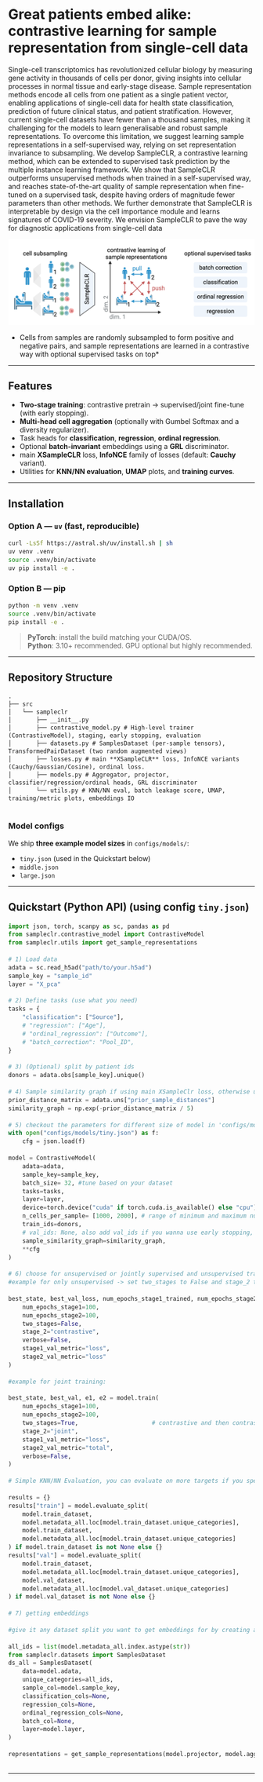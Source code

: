 # Great patients embed alike: contrastive learning for sample representation from single-cell data

Single-cell transcriptomics has revolutionized cellular biology by measuring gene activity in thousands of cells per donor, giving insights into cellular processes in normal tissue and early-stage disease. Sample representation methods encode all cells from one patient as a single patient vector, enabling applications of single-cell data for health state classification, prediction of future clinical status, and patient stratification. However, current single-cell datasets have fewer than a thousand samples, making it challenging for the models to learn generalisable and robust sample representations. To overcome this limitation, we suggest learning sample representations in a self-supervised way, relying on set representation invariance to subsampling. We develop SampleCLR, a contrastive learning method, which can be extended to supervised task prediction by the multiple instance learning framework. We show that SampleCLR outperforms unsupervised methods when trained in a self-supervised way, and reaches state-of-the-art quality of sample representation when fine-tuned on a supervised task, despite having orders of magnitude fewer parameters than other methods. We further demonstrate that SampleCLR is interpretable by design via the cell importance module and learns signatures of COVID-19 severity. We envision SampleCLR to pave the way for diagnostic applications from single-cell data

![Figure 1](./figures/1_approach.png)
* Cells from samples are randomly subsampled to form positive and negative pairs, and sample representations are learned
in a contrastive way with optional supervised tasks on top*

---

## Features

- **Two-stage training**: contrastive pretrain → supervised/joint fine-tune (with early stopping).
- **Multi-head cell aggregation** (optionally with Gumbel Softmax and a diversity regularizer).
- Task heads for **classification**, **regression**, **ordinal regression**.
- Optional **batch-invariant** embeddings using a **GRL** discriminator.
- main **XSampleCLR** loss, **InfoNCE** family of losses (default: **Cauchy** variant).
- Utilities for **KNN/NN evaluation**, **UMAP** plots, and **training curves**.

---

## Installation

### Option A — `uv` (fast, reproducible)
```bash
curl -LsSf https://astral.sh/uv/install.sh | sh
uv venv .venv
source .venv/bin/activate
uv pip install -e .
```

### Option B — pip
```bash
python -m venv .venv
source .venv/bin/activate
pip install -e .
```

> **PyTorch**: install the build matching your CUDA/OS.  
> **Python**: 3.10+ recommended. GPU optional but highly recommended.

---

## Repository Structure

```
.
├── src
│   └── sampleclr
│       ├── __init__.py
│       ├── contrastive_model.py # High-level trainer (ContrastiveModel), staging, early stopping, evaluation
│       ├── datasets.py # SamplesDataset (per-sample tensors), TransformedPairDataset (two random augmented views)
│       ├── losses.py # main **XSampleCLR** loss, InfoNCE variants (Cauchy/Gaussian/Cosine), ordinal loss.
│       ├── models.py # Aggregator, projector, classifier/regression/ordinal heads, GRL discriminator
│       └── utils.py # KNN/NN eval, batch leakage score, UMAP, training/metric plots, embeddings IO
        
```

### Model configs
We ship **three example model sizes** in `configs/models/`:
- `tiny.json` (used in the Quickstart below)  
- `middle.json`  
- `large.json`

---

## Quickstart (Python API) (using config `tiny.json`)

```python
import json, torch, scanpy as sc, pandas as pd
from sampleclr.contrastive_model import ContrastiveModel
from sampleclr.utils import get_sample_representations

# 1) Load data
adata = sc.read_h5ad("path/to/your.h5ad")
sample_key = "sample_id"
layer = "X_pca"

# 2) Define tasks (use what you need)
tasks = {
    "classification": ["Source"],
    # "regression": ["Age"],
    # "ordinal_regression": ["Outcome"],
    # "batch_correction": "Pool_ID",
}

# 3) (Optional) split by patient ids
donors = adata.obs[sample_key].unique()

# 4) Sample similarity graph if using main XSampleClr loss, otherwise uses identity matrix
prior_distance_matrix = adata.uns["prior_sample_distances"]
similarity_graph = np.exp(-prior_distance_matrix / 5)

# 5) checkout the parameters for different size of model in 'configs/models/'
with open("configs/models/tiny.json") as f:
    cfg = json.load(f)

model = ContrastiveModel(
    adata=adata,
    sample_key=sample_key,
    batch_size= 32, #tune based on your dataset
    tasks=tasks,
    layer=layer,
    device=torch.device("cuda" if torch.cuda.is_available() else "cpu"),
    n_cells_per_sample= [1000, 2000], # range of minimum and maximum number of cells to subsample randomly for each batch or a fix number of cells ,e.x 1000,
    train_ids=donors,
    # val_ids: None, also add val_ids if you wanna use early stopping, etc.,
    sample_similarity_graph=similarity_graph,
    **cfg
)

# 6) choose for unsupervised or jointly supervised and unsupervised training
#example for only unsupervised -> set two_stages to False and stage_2 to "contrastive" :

best_state, best_val_loss, num_epochs_stage1_trained, num_epochs_stage2_trained = model.train(
    num_epochs_stage1=100,
    num_epochs_stage2=100,
    two_stages=False,
    stage_2="contrastive",
    verbose=False,
    stage1_val_metric="loss",
    stage2_val_metric="loss"
)

#example for joint training:

best_state, best_val, e1, e2 = model.train(
    num_epochs_stage1=100,
    num_epochs_stage2=100,
    two_stages=True,                     # contrastive and then contrastive together with supervised stage
    stage_2="joint", 
    stage1_val_metric="loss",
    stage2_val_metric="total",
    verbose=False,
)

# Simple KNN/NN Evaluation, you can evaluate on more targets if you specify extra_covariates list parameter when constructing the model, otherwise evaluation is done based on the given covariate in given tasks when running supervised version.

results = {}
results["train"] = model.evaluate_split(
    model.train_dataset,
    model.metadata_all.loc[model.train_dataset.unique_categories],
    model.train_dataset,
    model.metadata_all.loc[model.train_dataset.unique_categories]
) if model.train_dataset is not None else {}
results["val"] = model.evaluate_split(
    model.train_dataset,
    model.metadata_all.loc[model.train_dataset.unique_categories],
    model.val_dataset,
    model.metadata_all.loc[model.val_dataset.unique_categories]
) if model.val_dataset is not None else {}

# 7) getting embeddings

#give it any dataset split you want to get embeddings for by creating a dataset object like following: below the "ds_all" is the same as model.train_dataset since we are using all sample for training in this example.

all_ids = list(model.metadata_all.index.astype(str))
from sampleclr.datasets import SamplesDataset
ds_all = SamplesDataset(
    data=model.adata,
    unique_categories=all_ids,
    sample_col=model.sample_key,
    classification_cols=None,
    regression_cols=None,
    ordinal_regression_cols=None,
    batch_col=None,
    layer=model.layer,
)

representations = get_sample_representations(model.projector, model.aggregator, ds_all, device=model.device) 



```
---
